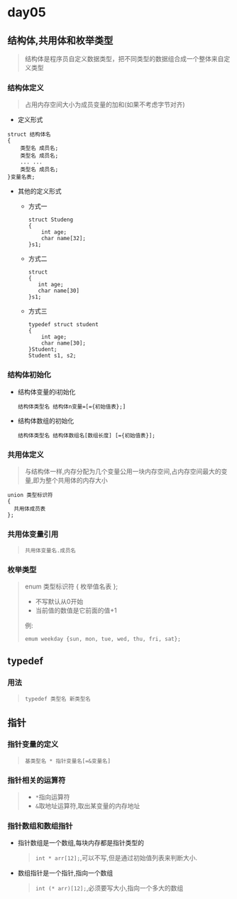 # day05

## 结构体,共用体和枚举类型

>   结构体是程序员自定义数据类型，把不同类型的数据组合成一个整体来自定义类型

### 结构体定义

>   占用内存空间大小为成员变量的加和(如果不考虑字节对齐)

*   定义形式

```
struct 结构体名
{
    类型名 成员名;
    类型名 成员名;
    ... ...
    类型名 成员名;
}变量名表;
```

*   其他的定义形式

    *   方式一

        ```
        struct Studeng
        {
        	int age;
        	char name[32]; 
        }s1;
        ```

    *   方式二

        ```
        struct
        {
           int age;
           char name[30]
        }s1;
        ```

    *   方式三

        ```
        typedef struct student
        {
            int age;
            char name[30];
        }Student;
        Student s1, s2;
        ```

### 结构体初始化

*   结构体变量的i初始化

    ```
    结构体类型名 结构体n变量=[={初始值表};]
    ```

*   结构体数组的初始化

    ```
    结构体类型名 结构体数组名[数组长度] [={初始值表}];
    ```



### 共用体定义

>   与结构体一样,内存分配为几个变量公用一块内存空间,占内存空间最大的变量,即为整个共用体的内存大小

```
union 类型标识符
{
  共用体成员表
};
```

### 共用体变量引用

>   `共用体变量名.成员名`

### 枚举类型

>   enum 类型标识符 { 枚举值名表 };
>
>   *   不写默认从0开始
>   *   当前值的数值是它前面的值+1
>
>   例:
>
>   `emum weekday {sun, mon, tue, wed, thu, fri, sat};`

## typedef

### 用法

>   `typedef 类型名 新类型名`

## 指针

### 指针变量的定义

>   `基类型名 * 指针变量名[=&变量名]`

### 指针相关的运算符

>*   `*`指向运算符
>*   `&`取地址运算符,取出某变量的内存地址

### 指针数组和数组指针

*   指针数组是一个数组,每块内存都是指针类型的

    >   `int * arr[12];`,可以不写,但是通过初始值列表来判断大小.

*   数组指针是一个指针,指向一个数组

    >   `int (* arr)[12];`,必须要写大小,指向一个多大的数组